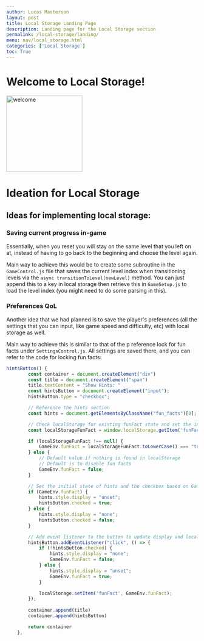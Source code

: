 ```yaml
---
author: Lucas Masterson
layout: post
title: Local Storage Landing Page
description: Landing page for the Local Storage section
permalink: /local-storage/landing/
menu: nav/local_storage.html
categories: ['Local Storage']
toc: True
---
```


# Welcome to Local Storage!

<img src="https://media1.tenor.com/m/Mle3dtAOrfEAAAAd/cat-keyboard.gif" alt="welcome" width="200">

# Ideation for Local Storage 

## Ideas for implementing local storage:

### Saving current progress in-game

Essentially, when you reset you will stay on the same level that you left on at, instead of having to go back to the beginning and choose the level again.

Main way to achieve this would be to create some subroutine in the `GameControl.js` file that saves the current  level index when transitioning levels via the `async transitionToLevel(newLevel)` method. You can just append this to a key in local storage then retrieve this in `GameSetup.js` to load the level index (you might need to do some parsing in this).


### Preferences QoL

Another idea that we had planned is to save the player's preferences (all the settings that you can input, like game speed and difficulty, etc) with local storage as well.

Main way to achieve this is similar to that of the p reference lock for fun facts under `SettingsControl.js`. All settings are saved there, and you can refer to the code for locking fun facts:

```js
hintsButton() {
        const container = document.createElement("div")
        const title = document.createElement("span")
        title.textContent = "Show Hints: "
        const hintsButton = document.createElement("input");
        hintsButton.type = "checkbox";

        // Reference the hints section
        const hints = document.getElementsByClassName("fun_facts")[0];

        // Check localStorage for existing funFact state and set the initial state
        const localStorageFunFact = window.localStorage.getItem('funFact');

        if (localStorageFunFact !== null) {
            GameEnv.funFact = localStorageFunFact.toLowerCase() === "true";
        } else {
            // Default value if nothing is found in localStorage
            // Default is to disable fun facts
            GameEnv.funFact = false;
        }

        // Set the initial state of hints and the checkbox based on GameEnv.funFact
        if (GameEnv.funFact) {
            hints.style.display = "unset";
            hintsButton.checked = true;
        } else {
            hints.style.display = "none";
            hintsButton.checked = false;
        }

        // Add event listener to the button to update display and localStorage
        hintsButton.addEventListener("click", () => {
            if (!hintsButton.checked) {
                hints.style.display = "none";
                GameEnv.funFact = false;
            } else {
                hints.style.display = "unset";
                GameEnv.funFact = true;
            }

            localStorage.setItem('funFact', GameEnv.funFact);
        });
                    
        container.append(title)
        container.append(hintsButton)

        return container
    },
```


